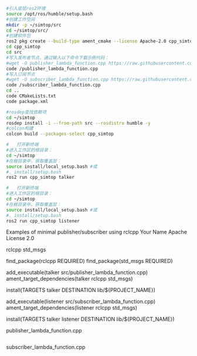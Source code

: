 ```sh
#引入底层ros2环境
source /opt/ros/humble/setup.bash
#创建工作空间
mkdir -p ~/simtop/src
cd ~/simtop/src/
#创建软件包
ros2 pkg create --build-type ament_cmake --license Apache-2.0 cpp_simtop
cd cpp_simtop
cd src
#写入发布者节点，通过输入以下命令下载示例代码：
#wget -O publisher_lambda_function.cpp https://raw.githubusercontent.com/ros2/examples/rolling/rclcpp/topics/minimal_publisher/lambda.cpp
code /publisher_lambda_function.cpp
#写入订阅节点
#wget -O subscriber_lambda_function.cpp https://raw.githubusercontent.com/ros2/examples/rolling/rclcpp/topics/minimal_subscriber/lambda.cpp
code /subscriber_lambda_function.cpp
cd ..
code CMakeLists.txt 
code package.xml 

#rosdep查找依赖项
cd ~/simtop
rosdep install -i --from-path src --rosdistro humble -y
#colcon构建
colcon build --packages-select cpp_simtop

#   打开新终端
#进入工作区的根目录：
cd ~/simtop
#在根目录中，获取覆盖层：
source install/local_setup.bash #或   
#. install/setup.bash
ros2 run cpp_simtop talker

#   打开新终端
#进入工作区的根目录：
cd ~/simtop
#在根目录中，获取覆盖层：
source install/local_setup.bash #或   
#. install/setup.bash
ros2 run cpp_simtop listener
```
<description>Examples of minimal publisher/subscriber using rclcpp</description>
<maintainer email="you@email.com">Your Name</maintainer>
<license>Apache License 2.0</license>

<depend>rclcpp</depend>
<depend>std_msgs</depend>

find_package(rclcpp REQUIRED)
find_package(std_msgs REQUIRED)

add_executable(talker src/publisher_lambda_function.cpp)
ament_target_dependencies(talker rclcpp std_msgs)

install(TARGETS
  talker
  DESTINATION lib/${PROJECT_NAME})

add_executable(listener src/subscriber_lambda_function.cpp)
ament_target_dependencies(listener rclcpp std_msgs)

install(TARGETS
  talker
  listener
  DESTINATION lib/${PROJECT_NAME})

publisher_lambda_function.cpp
```cpp

```

subscriber_lambda_function.cpp
```cpp

```

